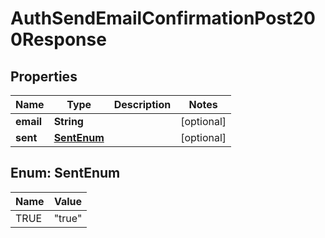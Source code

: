 

# AuthSendEmailConfirmationPost200Response


## Properties

| Name | Type | Description | Notes |
|------------ | ------------- | ------------- | -------------|
|**email** | **String** |  |  [optional] |
|**sent** | [**SentEnum**](#SentEnum) |  |  [optional] |



## Enum: SentEnum

| Name | Value |
|---- | -----|
| TRUE | &quot;true&quot; |




